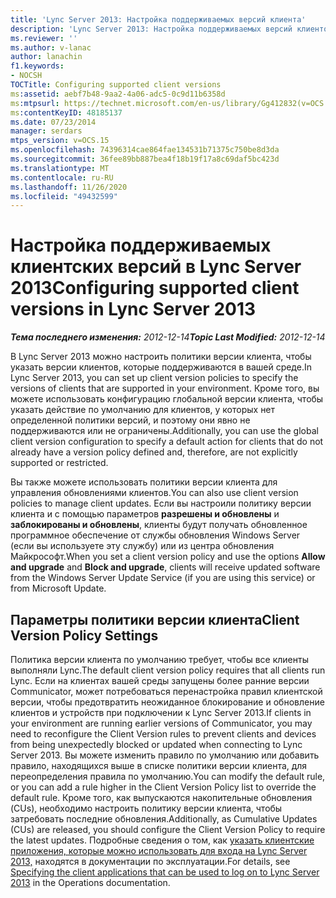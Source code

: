 ```yaml
---
title: 'Lync Server 2013: Настройка поддерживаемых версий клиента'
description: 'Lync Server 2013: Настройка поддерживаемых версий клиентов.'
ms.reviewer: ''
ms.author: v-lanac
author: lanachin
f1.keywords:
- NOCSH
TOCTitle: Configuring supported client versions
ms:assetid: aebf7b48-9aa2-4a06-adc5-0c9d11b6358d
ms:mtpsurl: https://technet.microsoft.com/en-us/library/Gg412832(v=OCS.15)
ms:contentKeyID: 48185137
ms.date: 07/23/2014
manager: serdars
mtps_version: v=OCS.15
ms.openlocfilehash: 74396314cae864fae134531b71375c750be8d3da
ms.sourcegitcommit: 36fee89bb887bea4f18b19f17a8c69daf5bc423d
ms.translationtype: MT
ms.contentlocale: ru-RU
ms.lasthandoff: 11/26/2020
ms.locfileid: "49432599"
---
```

# <a name="configuring-supported-client-versions-in-lync-server-2013"></a><span data-ttu-id="6f5e4-103">Настройка поддерживаемых клиентских версий в Lync Server 2013</span><span class="sxs-lookup"><span data-stu-id="6f5e4-103">Configuring supported client versions in Lync Server 2013</span></span>

<div data-xmlns="http://www.w3.org/1999/xhtml">

<div class="topic" data-xmlns="http://www.w3.org/1999/xhtml" data-msxsl="urn:schemas-microsoft-com:xslt" data-cs="https://msdn.microsoft.com/">

<div data-asp="https://msdn2.microsoft.com/asp">



</div>

<div id="mainSection">

<div id="mainBody"><span data-ttu-id="6f5e4-104">

<span> </span></span><span class="sxs-lookup"><span data-stu-id="6f5e4-104">

<span> </span></span></span>

<span data-ttu-id="6f5e4-105">_**Тема последнего изменения:** 2012-12-14_</span><span class="sxs-lookup"><span data-stu-id="6f5e4-105">_**Topic Last Modified:** 2012-12-14_</span></span>

<span data-ttu-id="6f5e4-106">В Lync Server 2013 можно настроить политики версии клиента, чтобы указать версии клиентов, которые поддерживаются в вашей среде.</span><span class="sxs-lookup"><span data-stu-id="6f5e4-106">In Lync Server 2013, you can set up client version policies to specify the versions of clients that are supported in your environment.</span></span> <span data-ttu-id="6f5e4-107">Кроме того, вы можете использовать конфигурацию глобальной версии клиента, чтобы указать действие по умолчанию для клиентов, у которых нет определенной политики версий, и поэтому они явно не поддерживаются или не ограничены.</span><span class="sxs-lookup"><span data-stu-id="6f5e4-107">Additionally, you can use the global client version configuration to specify a default action for clients that do not already have a version policy defined and, therefore, are not explicitly supported or restricted.</span></span>

<span data-ttu-id="6f5e4-108">Вы также можете использовать политики версии клиента для управления обновлениями клиентов.</span><span class="sxs-lookup"><span data-stu-id="6f5e4-108">You can also use client version policies to manage client updates.</span></span> <span data-ttu-id="6f5e4-109">Если вы настроили политику версии клиента и с помощью параметров **разрешены и обновлены** и **заблокированы и обновлены**, клиенты будут получать обновленное программное обеспечение от службы обновления Windows Server (если вы используете эту службу) или из центра обновления Майкрософт.</span><span class="sxs-lookup"><span data-stu-id="6f5e4-109">When you set a client version policy and use the options **Allow and upgrade** and **Block and upgrade**, clients will receive updated software from the Windows Server Update Service (if you are using this service) or from Microsoft Update.</span></span>

<div>

## <a name="client-version-policy-settings"></a><span data-ttu-id="6f5e4-110">Параметры политики версии клиента</span><span class="sxs-lookup"><span data-stu-id="6f5e4-110">Client Version Policy Settings</span></span>

<span data-ttu-id="6f5e4-111">Политика версии клиента по умолчанию требует, чтобы все клиенты выполняли Lync.</span><span class="sxs-lookup"><span data-stu-id="6f5e4-111">The default client version policy requires that all clients run Lync.</span></span> <span data-ttu-id="6f5e4-112">Если на клиентах вашей среды запущены более ранние версии Communicator, может потребоваться перенастройка правил клиентской версии, чтобы предотвратить неожиданное блокирование и обновление клиентов и устройств при подключении к Lync Server 2013.</span><span class="sxs-lookup"><span data-stu-id="6f5e4-112">If clients in your environment are running earlier versions of Communicator, you may need to reconfigure the Client Version rules to prevent clients and devices from being unexpectedly blocked or updated when connecting to Lync Server 2013.</span></span> <span data-ttu-id="6f5e4-113">Вы можете изменить правило по умолчанию или добавить правило, находящихся выше в списке политики версии клиента, для переопределения правила по умолчанию.</span><span class="sxs-lookup"><span data-stu-id="6f5e4-113">You can modify the default rule, or you can add a rule higher in the Client Version Policy list to override the default rule.</span></span> <span data-ttu-id="6f5e4-114">Кроме того, как выпускаются накопительные обновления (CUs), необходимо настроить политику версии клиента, чтобы затребовать последние обновления.</span><span class="sxs-lookup"><span data-stu-id="6f5e4-114">Additionally, as Cumulative Updates (CUs) are released, you should configure the Client Version Policy to require the latest updates.</span></span> <span data-ttu-id="6f5e4-115">Подробные сведения о том, как [указать клиентские приложения, которые можно использовать для входа на Lync Server 2013,](lync-server-2013-specifying-the-client-applications-that-can-be-used-to-log-on-to-lync-server-2013.md) находятся в документации по эксплуатации.</span><span class="sxs-lookup"><span data-stu-id="6f5e4-115">For details, see [Specifying the client applications that can be used to log on to Lync Server 2013](lync-server-2013-specifying-the-client-applications-that-can-be-used-to-log-on-to-lync-server-2013.md) in the Operations documentation.</span></span>

<span data-ttu-id="6f5e4-116"></div>

</div>

<span> </span>

</div>

</div>

</span><span class="sxs-lookup"><span data-stu-id="6f5e4-116"></div>

</div>

<span> </span>

</div>

</div>

</span></span></div>

